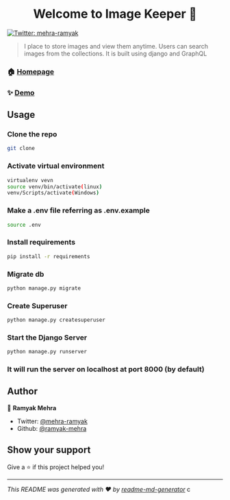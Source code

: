 <h1 align="center">Welcome to Image Keeper 👋</h1>
<p>
  <a href="https://twitter.com/mehra-ramyak" target="_blank">
    <img alt="Twitter: mehra-ramyak" src="https://img.shields.io/twitter/follow/mehra-ramyak.svg?style=social" />
  </a>
</p>

> I place to store images and view them anytime. Users can search images from the collections. It is built using django and GraphQL

### 🏠 [Homepage](https://3.84.253.182:8000)

### ✨ [Demo](https://3.84.253.182:8000/graphql)

## Usage

### Clone the repo

```sh
git clone
```

### Activate virtual environment

```sh
virtualenv vevn
source venv/bin/activate(linux)
venv/Scripts/activate(Windows)
```

### Make a .env file referring as .env.example

```sh
source .env
```

### Install requirements

```sh
pip install -r requirements
```

### Migrate db

```sh
python manage.py migrate
```

### Create Superuser

```sh
python manage.py createsuperuser
```

### Start the Django Server

```sh
python manage.py runserver
```

### It will run the server on localhost at port 8000 (by default)

## Author

👤 **Ramyak Mehra**

- Twitter: [@mehra-ramyak](https://twitter.com/mehra-ramyak)
- Github: [@ramyak-mehra](https://github.com/ramyak-mehra)

## Show your support

Give a ⭐️ if this project helped you!

---

_This README was generated with ❤️ by [readme-md-generator](https://github.com/kefranabg/readme-md-generator)_
c
